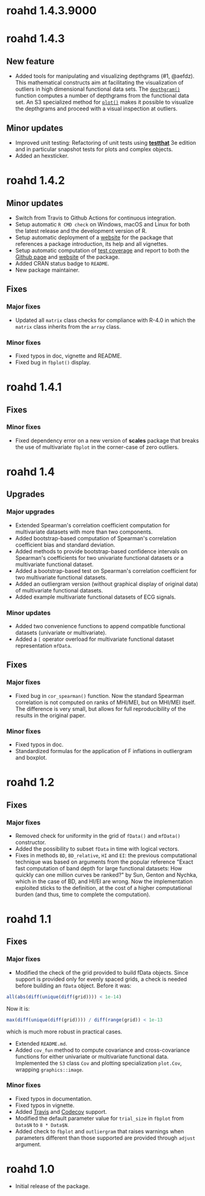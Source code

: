 # roahd 1.4.3.9000

# roahd 1.4.3

## New feature

* Added tools for manipulating and visualizing depthgrams (#1, @aefdz). This mathematical constructs aim at facilitating the visualization of outliers in high dimensional functional data sets. The [`depthgram()`](https://astamm.github.io/roahd/reference/depthGram.html) function computes a number of depthgrams from the functional data set. An S3 specialized method for [`plot()`](https://astamm.github.io/roahd/reference/plot.depthgram.html) makes it possible to visualize the depthgrams and proceed with a visual inspection at outliers.

## Minor updates

* Improved unit testing: Refactoring of unit tests using [**testthat**](https://testthat.r-lib.org) 3e edition and in particular snapshot tests for plots and complex objects.
* Added an hexsticker.

# roahd 1.4.2

## Minor updates

* Switch from Travis to Github Actions for continuous integration.
* Setup automatic `R CMD check` on Windows, macOS and Linux for both the latest
release and the development version of R.
* Setup automatic deployment of a [website](https://astamm.github.io/roahd/) for
the package that references a package introduction, its help and all vignettes.
* Setup automatic computation of [test coverage](https://about.codecov.io/) and
report to both the [Github page](https://github.com/astamm/roahd) and
[website](https://astamm.github.io/roahd/) of the package.
* Added CRAN status badge to `README`.
* New package maintainer.

## Fixes

### Major fixes

* Updated all `matrix` class checks for compliance with R-4.0 in which the
`matrix` class inherits from the `array` class.

### Minor fixes

* Fixed typos in doc, vignette and README.
* Fixed bug in `fbplot()` display.

# roahd 1.4.1

## Fixes

### Minor fixes

* Fixed dependency error on a new version of **scales** package that breaks the
use of multivariate `fbplot` in the corner-case of zero outliers.

# roahd 1.4

## Upgrades

### Major upgrades

* Extended Spearman's correlation coefficient computation for multivariate
datasets with more than two components.
* Added bootstrap-based computation of Spearman's correlation coefficient bias
and standard deviation.
* Added methods to provide bootstrap-based confidence intervals on Spearman's
coefficients for two univariate functional datasets or a multivariate functional
dataset.
* Added a bootstrap-based test on Spearman's correlation coefficient for two
multivariate functional datasets.
* Added an outliergram version (without graphical display of original data) of
multivariate functional datasets.
* Added example multivariate functional datasets of ECG signals.

### Minor updates

* Added two convenience functions to append compatible functional datasets
(univariate or multivariate).
* Added a `[` operator overload for multivariate functional dataset
representation `mfData`.

## Fixes

### Major fixes

* Fixed bug in `cor_spearman()` function. Now the standard Spearman correlation
is not computed on ranks of MHI/MEI, but on MHI/MEI itself. The difference is
very small, but allows for full reproducibility of the results in the original
paper.

### Minor fixes

* Fixed typos in doc.
* Standardized formulas for the application of F inflations in outliergram and
boxplot.

# roahd 1.2

## Fixes

### Major fixes

* Removed check for uniformity in the grid of `fData()` and `mfData()`
constructor.
* Added the possibility to subset `fData` in time with logical vectors.
* Fixes in methods `BD`, `BD_relative`, `HI` and `EI`: the previous
computational technique was based on arguments from the popular reference "Exact
fast computation of band depth for large functional datasets: How quickly can
one million curves be ranked?" by Sun, Genton and Nychka, which in the case of
BD, and HI/EI are wrong. Now the implementation exploited sticks to the
definition, at the cost of a higher computational burden (and thus, time to
complete the computation).

# roahd 1.1

## Fixes

### Major fixes 

* Modified the check of the grid provided to build fData objects. Since support is provided only for evenly spaced grids, a check is needed before building an `fData` object. Before it was:

```r
all(abs(diff(unique(diff(grid)))) < 1e-14)
```

Now it is:

```r
max(diff(unique(diff(grid)))) / diff(range(grid)) < 1e-13
```

which is much more robust in practical cases.

* Extended `README.md`.
* Added `cov_fun` method to compute covariance and cross-covariance functions
for either univariate or multivariate functional data. Implemented the `S3` class
`Cov` and plotting specialization `plot.Cov`, wrapping `graphics::image`.

### Minor fixes 

* Fixed typos in documentation.
* Fixed typos in vignette.
* Added [Travis](https://travis-ci.org/ntarabelloni/roahd) and
[Codecov](https://app.codecov.io/gh/ntarabelloni/roahd) support.
* Modified the default parameter value for `trial_size` in `fbplot` from
`Data$N` to `8 * Data$N`.
* Added check to `fbplot` and `outliergram` that raises warnings when parameters
different than those supported are provided through `adjust` argument.

# roahd 1.0

* Initial release of the package.
